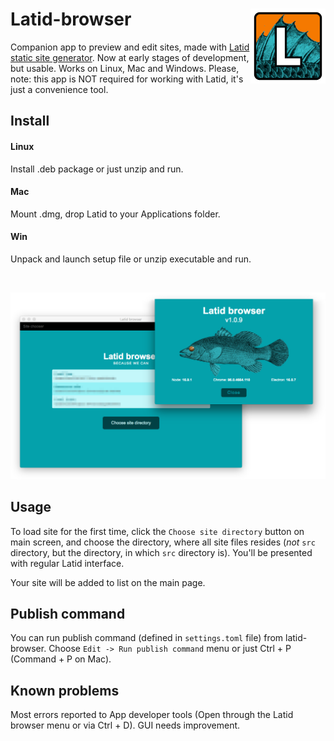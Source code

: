 
# Latid-browser <img src='icons/latid_web_icon_120px.png' align='right' />

Companion app to preview and edit sites, made with [Latid static site generator](https://github.com/girobusan/latid). 
Now at early stages of development, but usable. Works on Linux, Mac and Windows. Please, note: this app is NOT required for working with Latid, it's just a convenience tool.


Install
-------

#### Linux                
Install .deb package or just unzip and run.

#### Mac
Mount .dmg, drop Latid to  your Applications folder. 

#### Win
Unpack and launch setup file or unzip executable and run.

<br />

![Screenshot](assets/latid-browser-screen-1.0.9.png)

Usage
-----
To load site for the first time,
click the `Choose site directory` button on main screen, and choose the directory,
where all site files resides (*not* `src` directory, but the directory, in which
`src` directory is). You'll be presented with regular Latid interface.

Your site will be added to list on the main page.

Publish command
---------------
You can run publish command (defined in `settings.toml` file) from latid-browser.
Choose `Edit -> Run publish command` menu or just Ctrl + P (Command + P on Mac).

Known problems
--------------
Most errors reported to App developer tools (Open through the Latid browser menu
or via Ctrl + D). GUI needs improvement.

